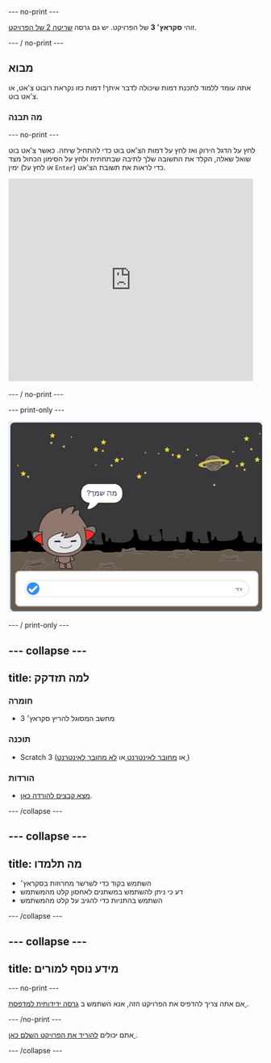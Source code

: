\--- no-print \---

זוהי **סקראץ׳ 3** של הפרויקט. יש גם גרסה [שריטה 2 של הפרויקט](https://projects.raspberrypi.org/en/projects/chatbot-scratch2).

\--- / no-print \---

## מבוא

אתה עומד ללמוד לתכנת דמות שיכולה לדבר איתך! דמות כזו נקראת רובוט צ'אט, או צ'אט בוט.

### מה תבנה

\--- no-print \---

לחץ על הדגל הירוק ואז לחץ על דמות הצ'אט בוט כדי להתחיל שיחה. כאשר צ'אט בוט שואל שאלה, הקלד את התשובה שלך לתיבה שבתחתית ולחץ על הסימון הכחול מצד ימין (או לחץ על ` Enter `) כדי לראות את תשובת הצ'אט.

<div class="scratch-preview">
  <iframe allowtransparency="true" width="485" height="402" src="https://scratch.mit.edu/projects/embed/248864190/?autostart=false" 
  frameborder="0" scrolling="no"></iframe>
</div>

\--- / no-print \---

\--- print-only \---

![פרוייקט שלם](images/chatbot-preview.png)

\--- / print-only \---

## \--- collapse \---

## title: למה תזדקק

### חומרה

- מחשב המסוגל להריץ סקראץ׳ 3

### תוכנה

- Scratch 3 (או [ מחובר לאינטרנט ](https://rpf.io/scratchon) או [ לא מחובר לאינטרנט ](https://rpf.io/scratchoff))

### הורדות

- [מצא קבצים להורדה כאן](http://rpf.io/p/en/chatbot-go).

\--- /collapse \---

## \--- collapse \---

## title: מה תלמדו

- השתמש בקוד כדי לשרשר מחרוזות בסקראץ׳
- דע כי ניתן להשתמש במשתנים לאחסון קלט מהמשתמש
- השתמש בהתניות כדי להגיב על קלט מהמשתמש

\--- /collapse \---

## \--- collapse \---

## title: מידע נוסף למורים

\--- no-print \---

אם אתה צריך להדפיס את הפרויקט הזה, אנא השתמש ב [ גרסה ידידותית למדפסת ](https://projects.raspberrypi.org/en/projects/chatbot/print).

\--- /no-print \---

אתם יכולים [ להוריד את הפרויקט השלם כאן ](http://rpf.io/p/en/chatbot-get).

\--- /collapse \---